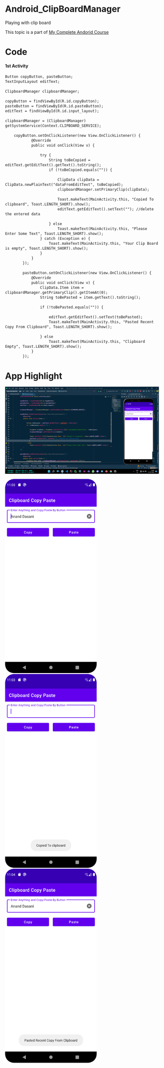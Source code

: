 # Android_ClipBoardManager
Playing with clip board

This topic is a part of [My Complete Andorid Course](https://github.com/ananddasani/Android_Apps)

# Code

#### 1st Activity 
```
Button copyButton, pasteButton;
TextInputLayout editText;

ClipboardManager clipboardManager;

copyButton = findViewById(R.id.copyButton);
pasteButton = findViewById(R.id.pasteButton);
editText = findViewById(R.id.input_layout);

clipboardManager = (ClipboardManager) getSystemService(Context.CLIPBOARD_SERVICE);

    copyButton.setOnClickListener(new View.OnClickListener() {
            @Override
            public void onClick(View v) {

                try {
                    String toBeCopied = editText.getEditText().getText().toString();
                    if (!toBeCopied.equals("")) {

                        ClipData clipData = ClipData.newPlainText("dataFromEditText", toBeCopied);
                        clipboardManager.setPrimaryClip(clipData);

                        Toast.makeText(MainActivity.this, "Copied To clipboard", Toast.LENGTH_SHORT).show();
                        editText.getEditText().setText(""); //delete the entered data

                    } else
                        Toast.makeText(MainActivity.this, "Please Enter Some Text", Toast.LENGTH_SHORT).show();
                } catch (Exception e) {
                    Toast.makeText(MainActivity.this, "Your Clip Board is empty", Toast.LENGTH_SHORT).show();
                }
            }
        });
        
        pasteButton.setOnClickListener(new View.OnClickListener() {
            @Override
            public void onClick(View v) {
                ClipData.Item item = clipboardManager.getPrimaryClip().getItemAt(0);
                String toBePasted = item.getText().toString();

                if (!toBePasted.equals("")) {

                    editText.getEditText().setText(toBePasted);
                    Toast.makeText(MainActivity.this, "Pasted Recent Copy From Clipboard", Toast.LENGTH_SHORT).show();

                } else
                    Toast.makeText(MainActivity.this, "Clipboard Empty", Toast.LENGTH_SHORT).show();
            }
        });

```

# App Highlight

<img src="app_images/Copy Paste Code.png" width="1000" /><br>

<img src="app_images/Copy Paste App1.png" width="300" /> <img src="app_images/Copy Paste App2.png" width="300" /> <img src="app_images/Copy Paste App3.png" width="300" /><br>
